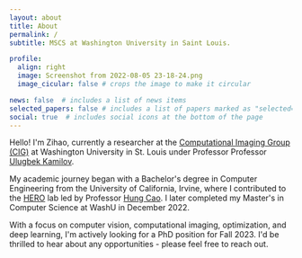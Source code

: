 ```yaml
---
layout: about
title: About
permalink: /
subtitle: MSCS at Washington University in Saint Louis.

profile:
  align: right
  image: Screenshot from 2022-08-05 23-18-24.png
  image_cicular: false # crops the image to make it circular

news: false  # includes a list of news items
selected_papers: false # includes a list of papers marked as "selected={true}"
social: true  # includes social icons at the bottom of the page
---
```


Hello! I'm Zihao, currently a researcher at the [Computational Imaging Group (CIG)](https://cigroup.wustl.edu/) at Washington University in St. Louis under Professor Professor [Ulugbek Kamilov](https://engineering.wustl.edu/faculty/Ulugbek-Kamilov.html).

My academic journey began with a Bachelor's degree in Computer Engineering from the University of California, Irvine, where I contributed to the [HERO](https://hero.eng.uci.edu/) lab led by Professor [Hung Cao](https://engineering.uci.edu/users/hung-cao). I later completed my Master's in Computer Science at WashU in December 2022.

With a focus on computer vision, computational imaging, optimization, and deep learning, I'm actively looking for a PhD position for Fall 2023. I'd be thrilled to hear about any opportunities - please feel free to reach out.